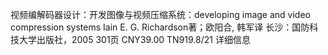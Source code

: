 视频编解码器设计：开发图像与视频压缩系统：developing image and video compression systems Iain E. G. Richardson著；欧阳合, 韩军译 长沙：国防科技大学出版社，2005 301页 CNY39.00 TN919.8/21 详细信息 

